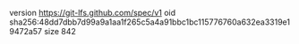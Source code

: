 version https://git-lfs.github.com/spec/v1
oid sha256:48dd7dbb7d99a9a1aa1f265c5a4a91bbc1bc115776760a632ea3319e19472a57
size 842
